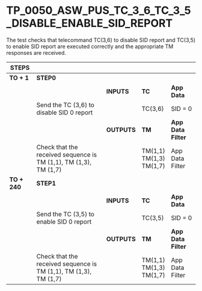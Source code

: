 
# TP_0050_ASW_PUS_TC_3_6_TC_3_5_DISABLE_ENABLE_SID_REPORT

The test checks that telecommand TC(3,6) to disable SID report and TC(3,5) to
enable SID report are executed correctly and the appropriate TM responses are
received.

| STEPS | | | | |
|-------|-|-|-|-|
| **TO + 1** | **STEP0** | | | |
| | | **INPUTS** | **TC** | **App Data** |
| | Send the TC (3,6) to disable SID 0 report | | TC(3,6) | SID = 0 |
| | | **OUTPUTS** | **TM** | **App Data Filter** |
| | Check that the received sequence is TM (1,1), TM (1,3), TM (1,7) | | TM(1,1)<br>TM(1,3)<br>TM(1,7) | App Data Filter |
| **TO + 240** | **STEP1** | | | |
| | | **INPUTS** | **TC** | **App Data** |
| | Send the TC (3,5) to enable SID 0 report | | TC(3,5) | SID = 0 |
| | | **OUTPUTS** | **TM** | **App Data Filter** |
| | Check that the received sequence is TM (1,1), TM (1,3), TM (1,7) | | TM(1,1)<br>TM(1,3)<br>TM(1,7) | App Data Filter |

